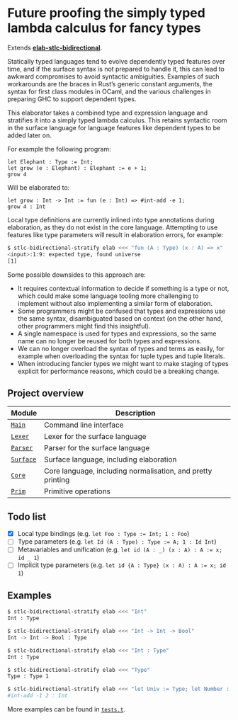 # Future proofing the simply typed lambda calculus for fancy types

Extends [**elab-stlc-bidirectional**](../elab-stlc-bidirectional).

Statically typed languages tend to evolve dependently typed features over time,
and if the surface syntax is not prepared to handle it, this can lead to awkward
compromises to avoid syntactic ambiguities. Examples of such workarounds are the
braces in Rust’s generic constant arguments, the syntax for first class modules
in OCaml, and the various challenges in preparing GHC to support dependent types.

This elaborator takes a combined type and expression language and stratifies it
into a simply typed lambda calculus. This retains syntactic room in the surface
language for language features like dependent types to be added later on.

For example the following program:

<!-- $MDX file=examples/elephant.txt -->
```
let Elephant : Type := Int;
let grow (e : Elephant) : Elephant := e + 1;
grow 4
```

Will be elaborated to:

<!-- $MDX file=examples/elephant.stdout -->
```
let grow : Int -> Int := fun (e : Int) => #int-add -e 1;
grow 4 : Int
```

Local type definitions are currently inlined into type annotations during
elaboration, as they do not exist in the core language. Attempting to use
features like type parameters will result in elaboration errors, for example:

```sh
$ stlc-bidirectional-stratify elab <<< "fun (A : Type) (x : A) => x"
<input>:1:9: expected type, found universe
[1]
```

Some possible downsides to this approach are:

- It requires contextual information to decide if something is a type or not,
  which could make some language tooling more challenging to implement without
  also implementing a similar form of elaboration.
- Some programmers might be confused that types and expressions use the same
  syntax, disambiguated based on context (on the other hand, other programmers
  might find this insightful).
- A single namespace is used for types and expressions, so the same name can no
  longer be reused for both types and expressions.
- We can no longer overload the syntax of types and terms as easily, for example
  when overloading the syntax for tuple types and tuple literals.
- When introducing fancier types we might want to make staging of types explicit
  for performance reasons, which could be a breaking change.

## Project overview

| Module        | Description                             |
| ------------- | --------------------------------------- |
| [`Main`]      | Command line interface                  |
| [`Lexer`]     | Lexer for the surface language          |
| [`Parser`]    | Parser for the surface language         |
| [`Surface`]   | Surface language, including elaboration |
| [`Core`]      | Core language, including normalisation, and pretty printing |
| [`Prim`]      | Primitive operations                    |

[`Main`]: ./Main.ml
[`Lexer`]: ./Lexer.mll
[`Parser`]: ./Parser.mly
[`Surface`]: ./Surface.ml
[`Core`]: ./Core.ml
[`Prim`]: ./Prim.ml

## Todo list

- [x] Local type bindings (e.g. `let Foo : Type := Int; 1 : Foo`)
- [ ] Type parameters (e.g. `let Id (A : Type) : Type := A; 1 : Id Int`)
- [ ] Metavariables and unification (e.g. `let id (A : _) (x : A) : A := x; id _ 1`)
- [ ] Implicit type parameters (e.g. `let id {A : Type} (x : A) : A := x; id 1`)

## Examples

```sh
$ stlc-bidirectional-stratify elab <<< "Int"
Int : Type
```

```sh
$ stlc-bidirectional-stratify elab <<< "Int -> Int -> Bool"
Int -> Int -> Bool : Type
```

```sh
$ stlc-bidirectional-stratify elab <<< "Int : Type"
Int : Type
```

```sh
$ stlc-bidirectional-stratify elab <<< "Type"
Type : Type 1
```

```sh
$ stlc-bidirectional-stratify elab <<< "let Univ := Type; let Number : Univ := Int; 1 + 2 : Number"
#int-add -1 2 : Int
```

More examples can be found in [`tests.t`](tests.t).
